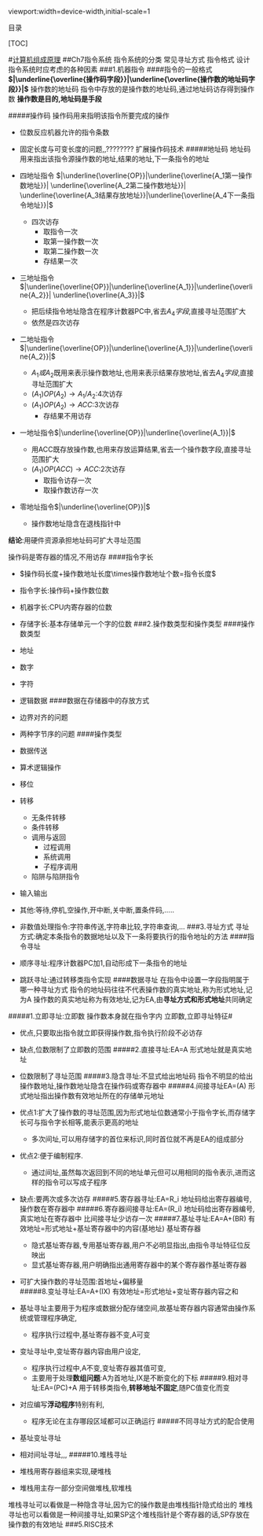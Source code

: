 viewport:width=device-width,initial-scale=1

目录

[TOC]

#[计算机组成原理](...)
##Ch7指令系统
指令系统的分类
常见寻址方式
指令格式
设计指令系统时应考虑的各种因素
###1.机器指令
####指令的一般格式
**$|\underline{\overline{操作码字段}}|\underline{\overline{操作数的地址码字段}}|$**
操作数的地址码
指令中存放的是操作数的地址码,通过地址码访存得到操作数
**操作数是目的,地址码是手段**


#####操作码
操作码用来指明该指令所要完成的操作

+ 位数反应机器允许的指令条数
+ 固定长度与可变长度的问题,,????????
扩展操作码技术
#####地址码
地址码用来指出该指令源操作数的地址,结果的地址,下一条指令的地址

+ 四地址指令
$|\underline{\overline{OP}}|\underline{\overline{A_1第一操作数地址}}|
\underline{\overline{A_2第二操作数地址}}|
\underline{\overline{A_3结果存放地址}}|\underline{\overline{A_4下一条指令地址}}|$
	- 四次访存
		+ 取指令一次
		+ 取第一操作数一次
		+ 取第二操作数一次
		+ 存结果一次	
+ 三地址指令$|\underline{\overline{OP}}|\underline{\overline{A_1}}|\underline{\overline{A_2}}|
\underline{\overline{A_3}}|$
	- 把后续指令地址隐含在程序计数器PC中,省去$A_4字段$,直接寻址范围扩大
	- 依然是四次访存
+ 二地址指令$|\underline{\overline{OP}}|\underline{\overline{A_1}}|\underline{\overline{A_2}}|$
	- $A_1或A_2$既用来表示操作数地址,也用来表示结果存放地址,省去$A_4字段$,直接寻址范围扩大
	- $(A_1)OP(A_2) \rightarrow A_1/A_2$:4次访存
	- $(A_1)OP(A_2) \rightarrow ACC$:3次访存
		- 存结果不用访存
+ 一地址指令$|\underline{\overline{OP}}|\underline{\overline{A_1}}|$
	- 用ACC既存放操作数,也用来存放运算结果,省去一个操作数字段,直接寻址范围扩大
	- $(A_1)OP(ACC) \rightarrow ACC$:2次访存
		- 取指令访存一次
		- 取操作数访存一次
+ 零地址指令$|\underline{\overline{OP}}|$
	- 操作数地址隐含在退栈指针中

**结论**:用硬件资源承担地址码可扩大寻址范围

操作码是寄存器的情况,不用访存	
####指令字长

+ $操作码长度+操作数地址长度\times操作数地址个数=指令长度$
+ 指令字长:操作码+操作数位数
+ 机器字长:CPU内寄存器的位数
+ 存储字长:基本存储单元一个字的位数
###2.操作数类型和操作类型
####操作数类型

+ 地址
+ 数字
+ 字符
+ 逻辑数据
####数据在存储器中的存放方式

+ 边界对齐的问题
+ 两种字节序的问题
####操作类型

+ 数据传送
+ 算术逻辑操作
+ 移位
+ 转移
	- 无条件转移
	- 条件转移
	- 调用与返回
		+ 过程调用
		+ 系统调用
		+ 子程序调用
	- 陷阱与陷阱指令
+ 输入输出
+ 其他:等待,停机,空操作,开中断,关中断,置条件码,.....
+ 非数值处理指令:字符串传送,字符串比较,字符串查询,...
###3.寻址方式
寻址方式:确定本条指令的数据地址以及下一条将要执行的指令地址的方法
####指令寻址
+ 顺序寻址:程序计数器PC加1,自动形成下一条指令的地址
+ 跳跃寻址:通过转移类指令实现
####数据寻址
在指令中设置一字段指明属于哪一种寻址方式
指令的地址码往往不代表操作数的真实地址,称为形式地址,记为A
操作数的真实地址称为有效地址,记为EA,由**寻址方式和形式地址**共同确定

#####1.立即寻址:立即数
操作数本身就在指令字内
立即数,立即寻址特征#

+ 优点,只要取出指令就立即获得操作数,指令执行阶段不必访存
+ 缺点,位数限制了立即数的范围
#####2.直接寻址:EA=A
形式地址就是真实地址

+ 位数限制了寻址范围
#####3.隐含寻址:不显式给出地址码
指令不明显的给出操作数地址,操作数地址隐含在操作码或寄存器中
#####4.间接寻址EA=(A)
形式地址指出操作数有效地址所在的存储单元地址

+ 优点1:扩大了操作数的寻址范围,因为形式地址位数通常小于指令字长,而存储字长可与指令字长相等,能表示更高的地址
	+ 多次间址,可以用存储字的首位来标识,同时首位就不再是EA的组成部分
+ 优点2:便于编制程序.
	- 通过间址,虽然每次返回到不同的地址单元但可以用相同的指令表示,进而这样的指令可以写成子程序
+ 缺点:要两次或多次访存
#####5.寄存器寻址:EA=R_i
地址码给出寄存器编号,操作数在寄存器中
#####6.寄存器间接寻址:EA=(R_i)
地址码给出寄存器编号,真实地址在寄存器中
比间接寻址少访存一次
#####7.基址寻址:EA=A+(BR)
有效地址=形式地址+基址寄存器中的内容(基地址)
基址寄存器
	- 隐式基址寄存器,专用基址寄存器,用户不必明显指出,由指令寻址特征位反映出
	- 显式基址寄存器,用户明确指出通用寄存器中的某个寄存器作基址寄存器
+ 可扩大操作数的寻址范围:首地址+偏移量	
#####8.变址寻址:EA=A+(IX)
有效地址=形式地址+变址寄存器内容之和

+ 基址寻址主要用于为程序或数据分配存储空间,故基址寄存器内容通常由操作系统或管理程序确定,
	- 程序执行过程中,基址寄存器不变,A可变
+ 变址寻址中,变址寄存器内容由用户设定,
	- 程序执行过程中,A不变,变址寄存器其值可变,
	- 主要用于处理**数组问题**:A为首地址,IX是不断变化的下标
#####9.相对寻址:EA=(PC)+A
用于转移类指令,**转移地址不固定**,随PC值变化而变

+ 对应编写**浮动程序**特别有利,
	- 程序无论在主存哪段区域都可以正确运行
#####不同寻址方式的配合使用
+ 基址变址寻址
+ 相对间址寻址,,,
#####10.堆栈寻址
+ 堆栈用寄存器组来实现,硬堆栈
+ 堆栈用主存一部分空间做堆栈,软堆栈

堆栈寻址可以看做是一种隐含寻址,因为它的操作数是由堆栈指针隐式给出的
堆栈寻址也可以看做是一种间接寻址,如果SP这个堆栈指针是个寄存器的话,SP存放在操作数的有效地址
###5.RISC技术